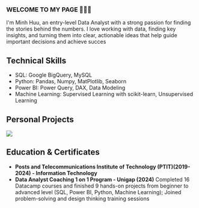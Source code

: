 ### WELCOME TO MY PAGE 👋👋👋
I'm Minh Huu, an entry-level Data Analyst with a strong passion for finding the stories behind the numbers. I love working with data, finding key insights, and turning them into clear, actionable ideas that help guide important decisions and achieve succes
## Technical Skills 
- SQL: Google BigQuery, MySQL
- Python: Pandas, Numpy, MatPlotlib, Seaborn
- Power BI: Power Query, DAX, Data Modeling
- Machine Learning: Supervised Learning with scikit-learn, Unsupervised Learning
## Personal Projects
<a href="https://github.com/kieuminhhuu/PowerBI-Superstore-Analysis">
  <!-- Change the `github-readme-stats.anuraghazra1.vercel.app` to `github-readme-stats.vercel.app`  -->
  <img align="center" src="https://github-readme-stats.anuraghazra1.vercel.app/api/pin/?username=kieuminhhuu&repo=PowerBI-Superstore-Analysis&theme=radical" />
</a>
<br />

## Education & Certificates
- **Posts and Telecommunications Institute of Technology (PTIT)(2019-2024) - Information Technology**
- **Data Analyst Coaching 1 on 1 Program - Unigap (2024)**
Completed 16 Datacamp courses and finished 9 hands-on projects from beginner to advanced level (SQL, Power BI, Python, Machine Learning); Joined problem-solving and design thinking training sessions
